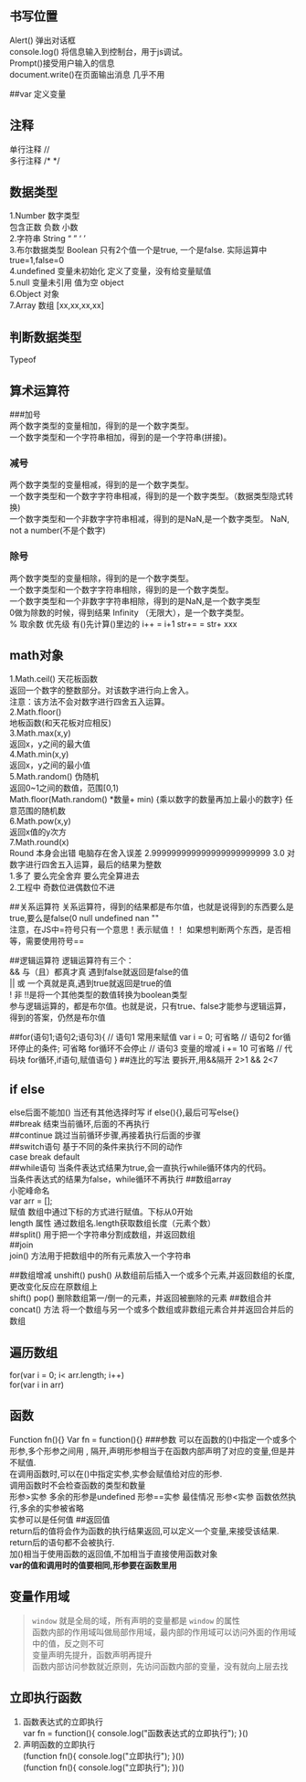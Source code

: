 ## 书写位置
Alert()   弹出对话框  
console.log()  将信息输入到控制台，用于js调试。  
Prompt()接受用户输入的信息  
document.write()在页面输出消息    几乎不用

##var   定义变量  

## 注释 
单行注释   //   
多行注释  /*  */

## 数据类型
1.Number   数字类型  
包含正数  负数  小数  
2.字符串  String “ ” ‘ ’    
3.布尔数据类型    Boolean
只有2个值一个是true, 一个是false.   实际运算中true=1,false=0  
4.undefined    变量未初始化
定义了变量，没有给变量赋值  
5.null  变量未引用  值为空   object  
6.Object 对象  
7.Array 数组 [xx,xx,xx,xx]

##  判断数据类型
Typeof

## 算术运算符
###加号  
    两个数字类型的变量相加，得到的是一个数字类型。  
    一个数字类型和一个字符串相加，得到的是一个字符串(拼接)。
### 减号  
 两个数字类型的变量相减，得到的是一个数字类型。  
 一个数字类型和一个数字字符串相减，得到的是一个数字类型。（数据类型隐式转换)          
 一个数字类型和一个非数字字符串相减，得到的是NaN,是一个数字类型。
NaN,    not a number(不是个数字)  
### 除号
 两个数字类型的变量相除，得到的是一个数字类型。  
 一个数字类型和一个数字字符串相除，得到的是一个数字类型。  
 一个数字类型和一个非数字字符串相除，得到的是NaN,是一个数字类型  
0做为除数的时候，得到结果	Infinity （无限大），是一个数字类型。  
%  取余数   优先级  有()先计算()里边的
i++ = i+1      str+=  = str+ xxx
  
## math对象
1.Math.ceil()   天花板函数  
              返回一个数字的整数部分。对该数字进行向上舍入。  
    注意：该方法不会对数字进行四舍五入运算。  
2.Math.floor()    
地板函数(和天花板对应相反)  
3.Math.max(x,y)  
           返回x，y之间的最大值    
4.Math.min(x,y)      	
返回x，y之间的最小值  
5.Math.random()  伪随机   
返回0~1之间的数值，范围[0,1)  
Math.floor(Math.random() *数量+ min)   {乘以数字的数量再加上最小的数字}
任意范围的随机数  
6.Math.pow(x,y)  
  	返回x值的y次方  
7.Math.round(x)     
Round 本身会出错
电脑存在舍入误差  2.999999999999999999999999   3.0
对数字进行四舍五入运算，最后的结果为整数  
1.多了  要么完全舍弃 要么完全算进去  
2.工程中 奇数位进偶数位不进

##关系运算符
关系运算符，得到的结果都是布尔值，也就是说得到的东西要么是true,要么是false(0 null undefined nan ""   
注意，在JS中=符号只有一个意思！表示赋值！！
如果想判断两个东西，是否相等，需要使用符号==

##逻辑运算符
逻辑运算符有三个：  
&& 与（且）都真才真 遇到false就返回是false的值  
||	或  一个真就是真,遇到true就返回是true的值  
!	非  !!是将一个其他类型的数值转换为boolean类型  
参与逻辑运算的，都是布尔值。也就是说，只有true、false才能参与逻辑运算，得到的答案，仍然是布尔值 

##for(语句1;语句2;语句3){
	// 语句1 常用来赋值 var i = 0; 可省略
	// 语句2 for循环停止的条件; 可省略 for循环不会停止
	// 语句3 变量的增减 i += 10 可省略
	// 代码块 for循环,if语句,赋值语句
} 
##连比的写法
要拆开,用&&隔开    2>1 && 2<7

## if else
else后面不能加()
当还有其他选择时写 if else(){},最后可写else{}  
##break
结束当前循环,后面的不再执行  
##continue
跳过当前循环步骤,再接着执行后面的步骤  
##switch语句
基于不同的条件来执行不同的动作  
case  break  default  
##while语句
当条件表达式结果为true,会一直执行while循环体内的代码。  
当条件表达式的结果为false，while循环不再执行
##数组array  
小驼峰命名  
var arr = [];  
赋值 数组中通过下标的方式进行赋值。下标从0开始  
length 属性 通过数组名.length获取数组长度（元素个数）  
##split()
用于把一个字符串分割成数组，并返回数组  
##join  
join() 方法用于把数组中的所有元素放入一个字符串 

##数组增减
unshift() push()  从数组前后插入一个或多个元素,并返回数组的长度,更改变化反应在原数组上  
shift() pop() 删除数组第一/倒一的元素，并返回被删除的元素
##数组合并 concat() 方法
将一个数组与另一个或多个数组或非数组元素合并并返回合并后的数组
## 遍历数组
for(var i = 0; i< arr.length; i++)  
for(var i in arr)
## 函数
Function fn(){}
Var fn = function(){}
###参数
可以在函数的()中指定一个或多个形参,多个形参之间用 , 隔开,声明形参相当于在函数内部声明了对应的变量,但是并不赋值.  
在调用函数时,可以在()中指定实参,实参会赋值给对应的形参.  
调用函数时不会检查函数的类型和数量  
形参>实参 多余的形参是undefined
	 形参==实参 	最佳情况
	 形参<实参 函数依然执行,多余的实参被省略   
实参可以是任何值
##返回值  
return后的值将会作为函数的执行结果返回,可以定义一个变量,来接受该结果.  
return后的语句都不会被执行.  
加()相当于使用函数的返回值,不加相当于直接使用函数对象  
**var的值和调用时的值要相同,形参要在函数里用**
## 变量作用域

> `window` 就是全局的域，所有声明的变量都是 `window` 的属性  
> 函数内部的作用域叫做局部作用域，最内部的作用域可以访问外面的作用域中的值，反之则不可  
> 变量声明先提升，函数声明再提升  
> 函数内部访问参数就近原则，先访问函数内部的变量，没有就向上层去找

## 立即执行函数
   1. 函数表达式的立即执行  
var fn = function(){
	console.log("函数表达式的立即执行");
}()  
2. 声明函数的立即执行  
(function fn(){
	console.log("立即执行");
}())  
(function fn(){
	console.log("立即执行");
})()